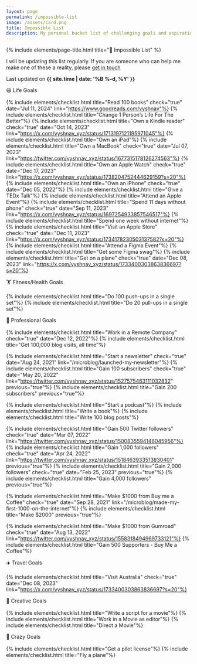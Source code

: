 ```yaml
---	
layout: page
permalink: /impossible-list
image: /assets/card.png
title: Impossible List
description: My personal bucket list of challenging goals and aspirations
---
```


{% include elements/page-title.html title="🎯️ Impossible List" %}

I will be updating this list regularly. If you are someone who can help me make one of these a reality, please [get in touch](mailto:hi@vyshnav.xyz)

Last updated on **{{ site.time | date: '%B %-d, %Y' }}**

<div class="about-sec-h text-mute" style="margin-bottom: 1rem;">😃 Life Goals</div>

{% include elements/checklist.html title="Read 100 books" check="true" date="Jul 11, 2024" link="https://www.goodreads.com/vyshnav"%}
{% include elements/checklist.html title="Change 1 Person’s Life For The Better"%}
{% include elements/checklist.html title="Own a Kindle reader" check="true" date="Oct 14, 2023" link="https://x.com/vyshnav_xyz/status/1713197121195971045"%}
{% include elements/checklist.html title="Own an iPad"%}
{% include elements/checklist.html title="Own a MacBook" check="true" date="Jul 07, 2023" link="https://twitter.com/vyshnav_xyz/status/1677315178126274563"%}
{% include elements/checklist.html title="Own an Apple Watch" check="true" date="Dec 17, 2023" link="https://x.com/vyshnav_xyz/status/1738204752444629159?s=20"%}
{% include elements/checklist.html title="Own an iPhone" check="true" date="Dec 05, 2022"%}
{% include elements/checklist.html title="Give a TEDx Talk"%}
{% include elements/checklist.html title="Attend an Apple Event"%}
{% include elements/checklist.html title="Spend 11 days without phone" check="true" date="Sep 11, 2023" link="https://x.com/vyshnav_xyz/status/1697254933857546517"%}
{% include elements/checklist.html title="Spend one week without internet"%}
{% include elements/checklist.html title="Visit an Apple Store" check="true" date="Dec 11, 2023" link="https://x.com/vyshnav_xyz/status/1734178230503137582?s=20"%}
{% include elements/checklist.html title="Attend a Figma Event"%}
{% include elements/checklist.html title="Get some Figma swag"%}
{% include elements/checklist.html title="Get on a plane" check="true" date="Dec 08, 2023" link="https://x.com/vyshnav_xyz/status/1733400303863836697?s=20"%}


<div class="about-sec-h text-mute" style="margin-bottom: 1rem;">🏋️ Fitness/Health Goals</div>

{% include elements/checklist.html title="Do 100 push-ups in a single set"%}
{% include elements/checklist.html title="Do 20 pull-ups in a single set"%}


<div class="about-sec-h text-mute" style="margin-bottom: 1rem;">💼 Professional Goals</div>

{% include elements/checklist.html title="Work in a Remote Company" check="true" date="Dec 12, 2022"%}
{% include elements/checklist.html title="Get 100,000 blog visits, all time"%}

{% include elements/checklist.html title="Start a newsletter" check="true" date="Aug 24, 2021" link="/microblog/launched-my-newsletter"%}
{% include elements/checklist.html title="Gain 100 subscribers" check="true" date="May 20, 2022" link="https://twitter.com/vyshnav_xyz/status/1527575463111032832" previous="true"%}
{% include elements/checklist.html title="Gain 200 subscribers" previous="true"%}

{% include elements/checklist.html title="Start a podcast"%}
{% include elements/checklist.html title="Write a book"%}
{% include elements/checklist.html title="Write 100 blog posts"%}

{% include elements/checklist.html title="Gain 500 Twitter followers" check="true" date="Mar 07, 2022" link="https://twitter.com/vyshnav_xyz/status/1500835594146045956"%}
{% include elements/checklist.html title="Gain 1,000 followers" check="true" date="Apr 24, 2022" link="https://twitter.com/vyshnav_xyz/status/1518463933513830401" previous="true"%}
{% include elements/checklist.html title="Gain 2,000 followers" check="true" date="Feb 25, 2023" previous="true"%}
{% include elements/checklist.html title="Gain 4,000 followers" previous="true"%}

{% include elements/checklist.html title="Make $1000 from Buy me a Coffee" check="true" date="Sep 28, 2021" link="/microblog/made-my-first-1000-on-the-internet"%}
{% include elements/checklist.html title="Make $2000" previous="true"%}

{% include elements/checklist.html title="Make $1000 from Gumroad" check="true" date="Aug 13, 2022" link="https://twitter.com/vyshnav_xyz/status/1558318494969733121"%}
{% include elements/checklist.html title="Gain 500 Supporters - Buy Me a Coffee"%}


<div class="about-sec-h text-mute" style="margin-bottom: 1rem;">✈️ Travel Goals</div>

{% include elements/checklist.html title="Visit Australia" check="true" date="Dec 08, 2023" link="https://x.com/vyshnav_xyz/status/1733400303863836697?s=20"%}


<div class="about-sec-h text-mute" style="margin-bottom: 1rem;">🎨 Creative Goals</div>

{% include elements/checklist.html title="Write a script for a movie"%}
{% include elements/checklist.html title="Work in a Movie as editor"%}
{% include elements/checklist.html title="Direct a Movie"%}


<div class="about-sec-h text-mute" style="margin-bottom: 1rem;">🫨 Crazy Goals</div>

{% include elements/checklist.html title="Get a pilot license"%}
{% include elements/checklist.html title="Fly a plane"%}